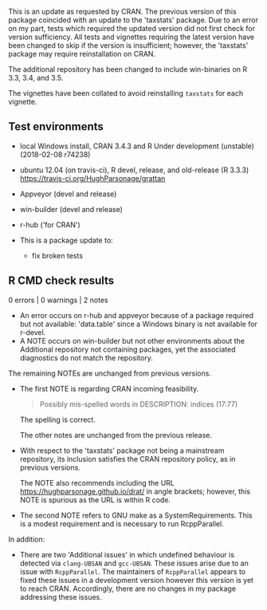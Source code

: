 This is an update as requested by CRAN.  The previous version of this package coincided with an update to the 'taxstats' package.  Due to an error on my part, tests which required the updated version did not first check for version sufficiency.  All tests and vignettes requiring the latest version have been changed to skip if the version is insufficient; however, the 'taxstats' package may require reinstallation on CRAN. 

The additional repository has been changed to include win-binaries on R 3.3, 3.4, and 3.5.

The vignettes have been collated to avoid reinstalling `taxstats` for each vignette.

## Test environments
* local Windows install, CRAN 3.4.3 and R Under development (unstable) (2018-02-08 r74238)
* ubuntu 12.04 (on travis-ci), R devel, release, and old-release (R 3.3.3) <https://travis-ci.org/HughParsonage/grattan>
* Appveyor (devel and release)
* win-builder (devel and release)
* r-hub ('for CRAN')

* This is a package update to:
  - fix broken tests

## R CMD check results

0 errors | 0 warnings | 2 notes

* An error occurs on r-hub and appveyor because of a package
  required but not available: 'data.table' since a Windows
  binary is not available for r-devel.
* A NOTE occurs on win-builder but not other environments
  about the Additional repository not containing packages,
  yet the associated diagnostics do not match the repository.

The remaining NOTEs are unchanged from previous versions.

* The first NOTE is regarding CRAN incoming feasibility. 

  > Possibly mis-spelled words in DESCRIPTION:
  >   indices (17:77)
  
  The spelling is correct.
  
  The other notes are unchanged from the previous release.

* With respect to the 'taxstats' package not being a mainstream repository,
  its inclusion satisfies the CRAN repository policy, as in previous versions.
  
  The NOTE also recommends including the URL <https://hughparsonage.github.io/drat/> 
  in angle brackets; however, this NOTE is spurious as the URL is within R code.
  
* The second NOTE refers to GNU make as a SystemRequirements. 
  This is a modest requirement and is necessary to run RcppParallel.
  
In addition:

* There are two 'Additional issues' in which undefined behaviour is detected via `clang-UBSAN` and `gcc-UBSAN`. 
  These issues arise due to an issue with `RcppParallel`. 
  The maintainers of `RcppParallel` appears to fixed these issues in a development version 
  however this version is yet to reach CRAN.
  Accordingly, there are no changes in my package addressing these issues. 


